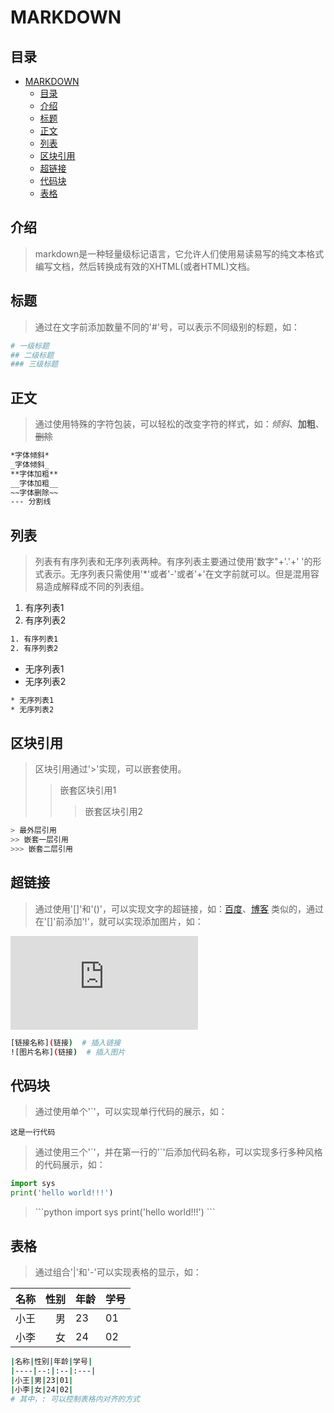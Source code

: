 # MARKDOWN

## 目录

<!-- TOC -->
- [MARKDOWN](#markdown)
  - [目录](#%e7%9b%ae%e5%bd%95)
  - [介绍](#%e4%bb%8b%e7%bb%8d)
  - [标题](#%e6%a0%87%e9%a2%98)
  - [正文](#%e6%ad%a3%e6%96%87)
  - [列表](#%e5%88%97%e8%a1%a8)
  - [区块引用](#%e5%8c%ba%e5%9d%97%e5%bc%95%e7%94%a8)
  - [超链接](#%e8%b6%85%e9%93%be%e6%8e%a5)
  - [代码块](#%e4%bb%a3%e7%a0%81%e5%9d%97)
  - [表格](#%e8%a1%a8%e6%a0%bc)
<!-- /TOC -->

## 介绍

>markdown是一种轻量级标记语言，它允许人们使用易读易写的纯文本格式编写文档，然后转换成有效的XHTML(或者HTML)文档。

## 标题

>通过在文字前添加数量不同的'\#'号，可以表示不同级别的标题，如：

```bash
# 一级标题
## 二级标题
### 三级标题
```

## 正文

>通过使用特殊的字符包装，可以轻松的改变字符的样式，如：*倾斜*、**加粗**、~~删除~~

```bash
*字体倾斜*
_字体倾斜_
**字体加粗**
__字体加粗__
~~字体删除~~
--- 分割线
```

## 列表

> 列表有有序列表和无序列表两种。有序列表主要通过使用'数字"+'\.'+' '的形式表示。无序列表只需使用'\*'或者'\-'或者'\+'在文字前就可以。但是混用容易造成解释成不同的列表组。

1. 有序列表1
2. 有序列表2

```bash
1. 有序列表1
2. 有序列表2
```

* 无序列表1
* 无序列表2

```bash
* 无序列表1
* 无序列表2
```

## 区块引用

> 区块引用通过'\>'实现，可以嵌套使用。
>> 嵌套区块引用1
>>> 嵌套区块引用2

```bash
> 最外层引用
>> 嵌套一层引用
>>> 嵌套二层引用
```

## 超链接

> 通过使用'\[\]'和'\(\)'，可以实现文字的超链接，如：[百度](https://www.baidu.com)、[博客](https://www.cnblogs.com/zk71124720/)
> 类似的，通过在'\[\]'前添加'\!'，就可以实现添加图片，如：

![bunner](http://cover.acfunwiki.org/cover.php)

```bash
[链接名称](链接)  # 插入链接
![图片名称](链接)  # 插入图片
```

## 代码块

> 通过使用单个'\`'，可以实现单行代码的展示，如：

`这是一行代码`

> 通过使用三个'\`'，并在第一行的'\`'后添加代码名称，可以实现多行多种风格的代码展示，如：

```python
import sys
print('hello world!!!')
```

> \`\`\`python
> import sys
> print('hello world!!!')
> \`\`\`

## 表格

> 通过组合'|'和'\-'可以实现表格的显示，如：

|名称|性别|年龄|学号|
|----|--:|:--|:---|
|小王|男|23|01|
|小李|女|24|02|

```bash
|名称|性别|年龄|学号|
|----|--:|:--|:---|
|小王|男|23|01|
|小李|女|24|02|
# 其中，: 可以控制表格内对齐的方式
```
